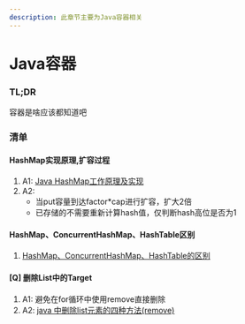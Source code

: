 ```yaml
---
description: 此章节主要为Java容器相关
---
```


# Java容器

### TL;DR

容器是啥应该都知道吧

### 清单

#### HashMap实现原理,扩容过程
1. A1: [Java HashMap工作原理及实现](https://yikun.github.io/2015/04/01/Java-HashMap%E5%B7%A5%E4%BD%9C%E5%8E%9F%E7%90%86%E5%8F%8A%E5%AE%9E%E7%8E%B0/)
2. A2:
    + 当put容量到达factor*cap进行扩容，扩大2倍
    + 已存储的不需要重新计算hash值，仅判断hash高位是否为1

#### HashMap、ConcurrentHashMap、HashTable区别
1. [HashMap、ConcurrentHashMap、HashTable的区别](https://www.jianshu.com/p/c00308c32de4)

#### [Q] 删除List中的Target
1. A1: 避免在for循环中使用remove直接删除
2. A2: [java 中删除list元素的四种方法(remove)](https://blog.csdn.net/qq_36412715/article/details/84071160)
